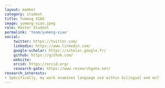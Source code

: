 ```yaml
---
layout: member
category: student
title: Yumeng XIAO
image: yumeng-xiao.jpeg
role: Master Student
permalink: 'team/yumeng-xiao'
social:
    twitter: https://twitter.com/
    linkedin: https://www.linkedin.com/
    google-scholar: https://scholar.google.fr/
    github: https://github.com/
    website:
    orcid: https://orcid.org/
    research-gate: https://www.researchgate.net/
research_interests:
- Specifically, my work examines language use within bilingual and multilingual populations. My present research endeavors center on the development of an objective methodology for measuring the everyday language use of multilingual individuals. Ultimately, it is my hope to create an assessment tool that is tailored to the unique demographic characteristics of the Macau region.
---
```


